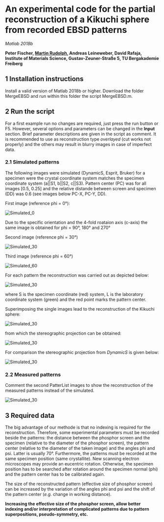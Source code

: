 # An experimental code for the partial reconstruction of a Kikuchi sphere from recorded EBSD patterns
_Matlab 2018b_


**Peter Fischer, [Martin Rudolph](mailto:m.s.rudolph@outlook.com), Andreas Leineweber, David Rafaja, Institute of Materials Science, Gustav-Zeuner-Straße 5, TU Bergakademie Freiberg**

## 1 Installation instructions
Install a valid version of Matlab 2018b or higher. Download the folder MergeEBSD and run within this folder the script MergeEBSD.m.

## 2 Run the script
For a first example run no changes are required, just press the run button or F5.
However, several options and parameters can be changed in the **Input** section.
Brief parameter descriptions are given in the script as comment.
It is recommended to use as reconstruction type _overlayed_ (cut works not properly) and the others may result in blurry images in case of imperfect data.

### 2.1 Simulated patterns
The following images were simulated (DynamicS, Esprit, Bruker) for a specimen were the crystal coordinate system matches the specimen coordinate system (a||S1, b||S2, c||S3). Pattern center (PC) was for all images [0.5, 0.25] and the relative distande between screen and specimen (DD) was 0.6 (see images below PC-X, PC-Y, DD).

First image (reference phi = 0°):

![Simulated_0](/Pictures/Test_0.PNG)

Due to the specific orientation and the 4-fold roataion axis (c-axis) the same image is obtained for phi = 90°, 180° and 270°

Second image (reference phi = 30°)

![Simulated_30](/Pictures/Test_30.PNG)

Third image (reference phi = 60°)

![Simulated_60](/Pictures/Test_60.PNG)

For each pattern the reconstruction was carried out as depicted below:

![Simulated_30](/Pictures/ProjectionSimulated.PNG)

where S is the specimen coordinate (red) system, L is the laboratory coordinate system (green) and the red point marks the pattern center.

Superimposing the single images lead to the reconstruction of the Kikuchi sphere:

![Simulated_30](/Pictures/SphereSimulated.PNG)


from which the stereographic projection can be obtained:

![Simulated_30](/Pictures/StereoSimulated.PNG)

For comparison the stereographic projection from _DynamicS_ is given below:

![Simulated_30](/Pictures/SimulationSP.bmp)


### 2.2 Measured patterns
Comment the second PatterList images to show the reconstruction of the measured patterns instead of the simulated.


![Simulated_30](/Pictures/StereoMeasured.PNG)


## 3 Required data
The big advantage of our methode is that no indexing is required for the reconstruction. 
Therefore, some experimental parameters must be recorded beside the patterns: the distance between the phosphor screen and the specimen (relative to the diameter of the phosphor screen), the pattern center (relative to the diameter of the taken image) and the angles phi and psi. Latter is usually 70°.
Furthermore, the patterns must be recorded at the same specimen position (same crystallite). 
New scanning electron microscopes may provide an eucentric rotation.
Otherwise, the specimen position has to be searched after rotation around the specimen normal (phi) and the pattern center has to be calibrated again.

The size of the reconstructed pattern (effective size of phosphor screen) can be increased by the variation of the angles phi and psi and the shift of the pattern center (_e.g._ change in working distance).

**Increasing the effective size of the phosphor screen, allow better indexing and/or interpretation of complicated patterns due to pattern superpositions, pseudo-symmetry, etc.**


